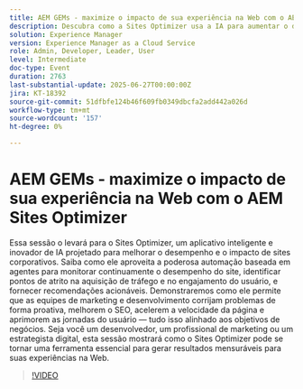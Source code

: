 ```yaml
---
title: AEM GEMs - maximize o impacto de sua experiência na Web com o AEM Sites Optimizer
description: Descubra como a Sites Optimizer usa a IA para aumentar o desempenho do site, o SEO e o envolvimento do usuário com insights e recomendações em tempo real para equipes de marketing e desenvolvimento.
solution: Experience Manager
version: Experience Manager as a Cloud Service
role: Admin, Developer, Leader, User
level: Intermediate
doc-type: Event
duration: 2763
last-substantial-update: 2025-06-27T00:00:00Z
jira: KT-18392
source-git-commit: 51dfbfe124b46f609fb0349dbcfa2add442a026d
workflow-type: tm+mt
source-wordcount: '157'
ht-degree: 0%

---
```



# AEM GEMs - maximize o impacto de sua experiência na Web com o AEM Sites Optimizer

Essa sessão o levará para o Sites Optimizer, um aplicativo inteligente e inovador de IA projetado para melhorar o desempenho e o impacto de sites corporativos. Saiba como ele aproveita a poderosa automação baseada em agentes para monitorar continuamente o desempenho do site, identificar pontos de atrito na aquisição de tráfego e no engajamento do usuário, e fornecer recomendações acionáveis. Demonstraremos como ele permite que as equipes de marketing e desenvolvimento corrijam problemas de forma proativa, melhorem o SEO, acelerem a velocidade da página e aprimorem as jornadas do usuário — tudo isso alinhado aos objetivos de negócios. Seja você um desenvolvedor, um profissional de marketing ou um estrategista digital, esta sessão mostrará como o Sites Optimizer pode se tornar uma ferramenta essencial para gerar resultados mensuráveis para suas experiências na Web.

>[!VIDEO](https://video.tv.adobe.com/v/3464069/?learn=on&enablevpops)
